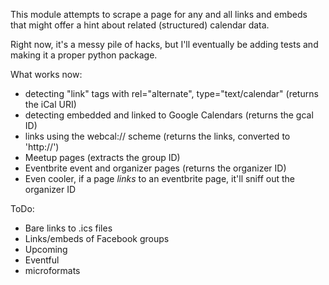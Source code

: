 This module attempts to scrape a page for any and all links and embeds that might offer a hint about related (structured) calendar data.

Right now, it's a messy pile of hacks, but I'll eventually be adding tests and making it a proper python package.


What works now: 

*  detecting "link" tags with rel="alternate", type="text/calendar"   (returns the iCal URI)
*  detecting embedded and linked to Google Calendars (returns the gcal ID)
*  links using the webcal:// scheme (returns the links, converted to 'http://')
* Meetup pages (extracts the group ID)
* Eventbrite event and organizer pages (returns the organizer ID)
* Even cooler, if a page *links* to an eventbrite page, it'll sniff out the organizer ID

ToDo:

* Bare links to .ics files
* Links/embeds of Facebook groups
* Upcoming
* Eventful
* microformats

